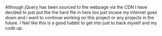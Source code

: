 Although jQuery has been sourced to the webpage via the CDN I have decided to just put the the hard file in here too just incase my internet goes down and i want to continue working
on this project or any projects in the future. I feel like this is a good habbit to get into just to back myself and my code up.